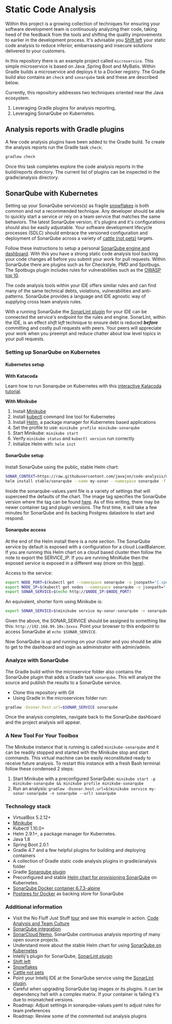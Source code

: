 # Static Code Analysis

Within this project is a growing collection of techniques for ensuring your software development team is continuously analyzing their code, taking heed of the feedback from the tools and shifting the quality improvements to earlier in the development process. It's advisable you [Shift left](https://martinfowler.com/articles/rise-test-impact-analysis.html#ShiftLeftAndRight) your static code analysis to reduce inferior, embarrassing and insecure solutions delivered to your customers.

In this repository there is an example project called `microservice`. This simple microservice is based on Java ,Spring Boot and MyBatis. Within Gradle builds a microservice and deploys it to a Docker registry. The Gradle build also contains an `check` and `sonarqube` task and these are described below.

Currently, this repository addresses two techniques oriented near the Java ecosystem.

1. Leveraging Gradle plugins for analysis reporting,
2. Leveraging SonarQube on Kubernetes.

## Analysis reports with Gradle plugins

A few code analysis plugins have been added to the Gradle build. To create the analysis reports run the Gradle task `check`:

``` sh
gradlew check
```

Once this task completes explore the code analysis reports in the build/reports directory. The current list of plugins can be inspected in the gradle/analysis directory.

## SonarQube with Kubernetes

Setting up your SonarQube services(s) as fragile [snowflakes](https://martinfowler.com/bliki/SnowflakeServer.html) is both common and not a recommended technique. Any developer should be able to quickly start a service or rely on a team service that matches the same behaviors. The latest SonarQube version, it's plugins and it's configurations should also be easily adjustable. Your software development lifecycle processes (SDLC) should embrace the versioned configuration and deployment of SonarQube across a variety of [cattle (not pets)](http://cloudscaling.com/blog/cloud-computing/the-history-of-pets-vs-cattle/) targets.

Follow these instructions to setup a personal [SonarQube engine and dashboard](https://www.sonarqube.org). With this you have a strong static code analysis tool backing your code changes all before you submit your work for pull requests. Within SonarQube there are plugins such as for Checkstyle, PMD and Spotbugs. The Spotbugs plugin includes rules for vulnerabilities such as the [OWASP top 10](http://find-sec-bugs.github.io).

The code analysis tools within your IDE offers similar rules and can find many of the same technical debts, violations, vulnerabilities and anti-patterns. SonarQube provides a language and IDE agnostic way of supplying cross team analysis rules.

With a running SonarQube the [SonarLint plugin](http://www.sonarlint.org) for your IDE can be connected the service's endpoint for the rules and engine. SonarLint, within the IDE, is an effect *shift left* technique to ensure debt is reduced ***before*** committing and costly pull requests with peers. Your peers will appreciate your work when you preempt and reduce chatter about low level topics in your pull requests.

### Setting up SonarQube on Kubernetes

#### Kubernetes setup

**With Katacoda**

Learn how to run Sonarqube on Kubernetes with this [interactive Katacoda tutorial](https://www.katacoda.com/javajon/courses/kubernetes-pipelines/sonarqube).

**With Minikube**

1. Install [Minikube](https://kubernetes.io/docs/getting-started-guides/minikube/)
1. Install [kubectl](https://kubernetes.io/docs/tasks/tools/install-kubectl/) command line tool for Kubernetes
1. Install [Helm](https://docs.helm.sh/using_helm/), a package manager for Kubernetes based applications
1. Set the profile to use: `minikube profile minikube-sonarqube`
1. Start Minikube: `minikube start`
1. Verify `minikube status` and `kubectl version` run correctly
1. Initialize Helm with: `helm init`

#### SonarQube setup

Install SonarQube using the public, stable Helm chart:

``` sh
SONAR_CONTEXT=https://raw.githubusercontent.com/javajon/code-analysis/master
helm install stable/sonarqube --name my-sonar --namespace sonarqube -f $SONAR_CONTEXT/sonarqube-values.yaml
```

Inside the sonarqube-values.yaml file is a variety of settings that will superceed the defaults of the chart. The image tag specifies the SonarQube version where the tag can be found [here](https://hub.docker.com/r/library/sonarqube/tags/). As of this writing, there may be newer container tag and plugin versions. The first time, it will take a few minutes for SonarQube and its backing Postgres datastore to start and respond.

#### Sonarqube access

At the end of the Helm install there is a note section. The SonarQube service by default is exposed with a configuration for a cloud LoadBalancer. If you are running this Helm chart on a cloud based cluster then follow the note to export the SERVICE_IP. If you are running MiniKube then the exposed service is exposed in a different way (more on this [here](https://github.com/kubmkernetes/minikube/issues/384)).

Access to the service:

``` sh
export NODE_PORT=$(kubectl get --namespace sonarqube -o jsonpath="{.spec.ports[0].nodePort}" services my-sonar-sonarqube)
export NODE_IP=$(kubectl get nodes --namespace sonarqube -o jsonpath="{.items[0].status.addresses[0].address}")
export SONAR_SERVICE=$(echo http://$NODE_IP:$NODE_PORT)
```

An equivalent, shorter form using Minikube is:

``` sh
export SONAR_SERVICE=$(minikube service my-sonar-sonarqube -n sonarqube --url)
```

Given the above, the SONAR_SERVICE should be assigned to something like this: `http://192.168.99.10x:3xxxx`. Point your browser to this endpoint to access SonarQube at `echo $SONAR_SERVICE`.

Now SonarQube is up and running on your cluster and you should be able to get to the dashboard and login as administrator with admin/admin.

### Analyze with SonarQube

The Gradle build within the microservice folder also contains the SonarQube plugin that adds a Gradle task `sonarqube`. This will analyze the source and publish the results to a SonarQube service.

* Clone this repository with Git
* Using Gradle in the microservices folder run:

``` sh
gradlew -Dsonar.host.url=$SONAR_SERVICE sonarqube
```

Once the analysis completes, navigate back to the SonarQube dashboard and the project analysis will appear.

### A New Tool For Your Toolbox

The Minikube instance that is running is called `minikube-sonarqube` and it can be readily stopped and started with the Minikube stop and start commands. This virtual machine can be easily reconstituted ready to receive future analysis. To restart this instance with a fresh Bash terminal follow these condensed 2 steps:

1. Start Minikube with a preconfigured SonarQube: `minikube start -p minikube-sonarqube && minikube profile minikube-sonarqube`
1. Run an analysis: `gradlew -Dsonar.host.url=$(minikube service my-sonar-sonarqube -n sonarqube --url) sonarqube`

### Technology stack

* VirtualBox 5.2.12+
* [Minikube](https://kubernetes.io/docs/getting-started-guides/minikube/)
* Kubectl 1.10.0+
* Helm 2.9.1+, a package manager for Kubernetes.
* Java 1.8
* Spring Boot 2.0.1
* Gradle 4.7 and a few helpful plugins for building and deploying containers
* A collection of Gradle static code analysis plugins in gradle/analysis folder
* Gradle [Sonarqube plugin](https://plugins.gradle.org/plugin/org.sonarqube)
* Preconfigured and stable [Helm chart for provisioning SonarQube](https://github.com/kubernetes/charts/tree/master/stable/sonarqube) on Kubernetes.
* [SonarQube Docker container 6.7.3-alpine](https://hub.docker.com/_/sonarqube/)
* [Postgres for Docker](https://hub.docker.com/_/postgres/) as backing store for SonarQube

### Additional information

* Visit the No Fluff Just Stuff [tour](https://nofluffjuststuff.com) and see this example in action. [Code Analysis and Team Culture](https://www.nofluffjuststuff.com/conference/speaker/jonathan_johnson)
* [SonarQube integration](https://www.sonarsource.com/why-us/integration/)
* [SonarCloud Nemo](https://sonarcloud.io/projects?sort=-analysis_date), SonarQube continuous analysis reporting of many open source projects.
* Understand more about the stable Helm chart for using [SonarQube on Kubernetes](https://github.com/kubernetes/charts/tree/master/stable/sonarqube)
* Intellij's plugin for SonarQube, [SonarLint plugin](https://www.sonarlint.org/intellij/howto.html)
* [Shift left](https://martinfowler.com/articles/rise-test-impact-analysis.html#ShiftLeftAndRight)
* [Snowflakes](https://martinfowler.com/bliki/SnowflakeServer.html)
* [Cattle not pets](http://cloudscaling.com/blog/cloud-computing/the-history-of-pets-vs-cattle/)
* Point your Intellij IDE at the SonarQube service using the [SonarLint plugin](https://www.sonarlint.org/intellij/howto.html).
* Careful when upgrading SonarQube tag images or its plugins. It can be dependency hell with a complex matrix. If your container is failing it's due to mismatched versions.
* Roadmap: Adjust settings in sonarqube-values.yaml to adjust rules for team preferences
* Roadmap: Review some of the commented out analysis plugins
